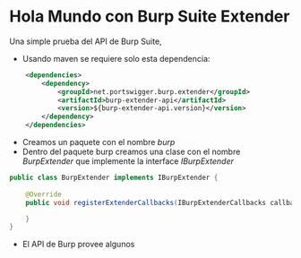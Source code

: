 # Hola Mundo con Burp Suite Extender
Una simple prueba del API de Burp Suite, 
* Usando maven se requiere solo esta dependencia:

```xml
    <dependencies>
        <dependency>
            <groupId>net.portswigger.burp.extender</groupId>
            <artifactId>burp-extender-api</artifactId>
            <version>${burp-extender-api.version}</version>
        </dependency>
    </dependencies>
```

* Creamos un paquete con el nombre *burp*
* Dentro del paquete burp creamos una clase con el nombre *BurpExtender* que implemente la interface *IBurpExtender*


```java
public class BurpExtender implements IBurpExtender {
	
	@Override
	public void registerExtenderCallbacks(IBurpExtenderCallbacks callbacks) {

	}
}
```

* El API de Burp provee algunos 
